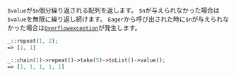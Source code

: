 `$value`が`$n`個分繰り返される配列を返します。
`$n`が与えられなかった場合は`$value`を無限に繰り返し続けます。
`Eager`から呼び出された時に`$n`が与えられなかった場合は[`Overflowexception`](http://php.net/manual/ja/class.overflowexception.php)が発生します。

```php
_::repeat(1, 2);
=> [1, 1]

_::chain(1)->repeat()->take(5)->toList()->value();
=> [1, 1, 1, 1, 1]
```
